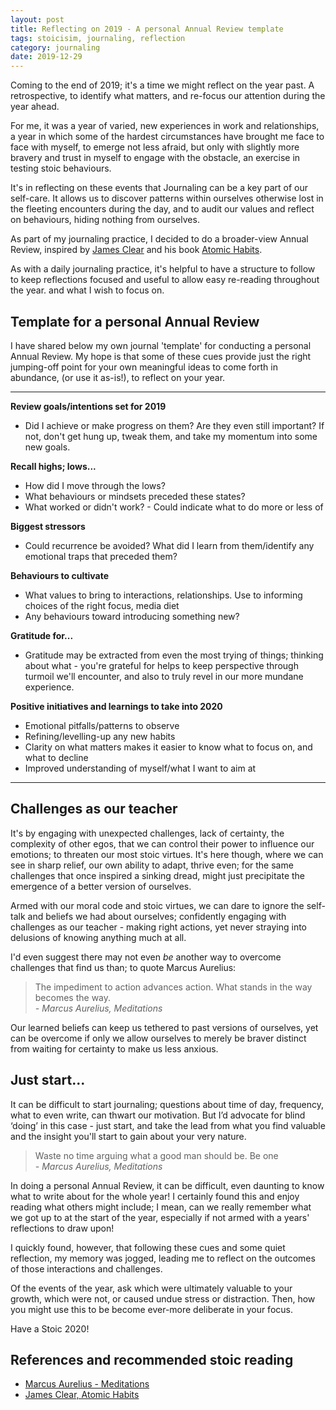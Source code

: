 ```yaml
---
layout: post
title: Reflecting on 2019 - A personal Annual Review template
tags: stoicisim, journaling, reflection
category: journaling
date: 2019-12-29
---
```


Coming to the end of 2019; it's a time we might reflect on the year past. A retrospective, to identify what matters, and re-focus our attention during the year ahead.

For me, it was a year of varied, new experiences in work and relationships, a year in which some of the hardest circumstances have brought me face to face with myself, to emerge not less afraid, but only with slightly more bravery and trust in myself to engage with the obstacle, an exercise in testing stoic behaviours.

It's in reflecting on these events that Journaling can be a key part of our self-care. It allows us to discover patterns within ourselves otherwise lost in the fleeting encounters during the day, and to audit our values and reflect on behaviours, hiding nothing from ourselves.

As part of my journaling practice, I decided to do a broader-view Annual Review, inspired by [James Clear](https://jamesclear.com/annual-review) and his book [Atomic Habits](https://amzn.to/2F2WKij).

As with a daily journaling practice, it's helpful to have a structure to follow to keep reflections focused and useful to allow easy re-reading throughout the year. and what I wish to focus on.

## Template for a personal Annual Review

I have shared below my own journal 'template' for conducting a personal Annual Review. My hope is that some of these cues provide just the right jumping-off point for your own meaningful ideas to come forth in abundance, (or use it as-is!), to reflect on your year.

<hr />

**Review goals/intentions set for 2019**

- Did I achieve or make progress on them? Are they even still important? If not, don't get hung up, tweak them, and take my momentum into some new goals.

**Recall highs; lows...**

- How did I move through the lows?
- What behaviours or mindsets preceded these states?
- What worked or didn't work? - Could indicate what to do more or less of

**Biggest stressors**

- Could recurrence be avoided? What did I learn from them/identify any emotional traps that preceded them?

**Behaviours to cultivate**

- What values to bring to interactions, relationships. Use to informing choices of the right focus, media diet
- Any behaviours toward introducing something new?

**Gratitude for...**

- Gratitude may be extracted from even the most trying of things; thinking about what - you're grateful for helps to keep perspective through turmoil we'll encounter, and also to truly revel in our more mundane experience.

**Positive initiatives and learnings to take into 2020**

- Emotional pitfalls/patterns to observe
- Refining/levelling-up any new habits
- Clarity on what matters makes it easier to know what to focus on, and what to decline
- Improved understanding of myself/what I want to aim at

<hr />

## Challenges as our teacher

It's by engaging with unexpected challenges, lack of certainty, the complexity of other egos, that we can control their power to influence our emotions; to threaten our most stoic virtues. It's here though, where we can see in sharp relief, our own ability to adapt, thrive even; for the same challenges that once inspired a sinking dread, might just precipitate the emergence of a better version of ourselves.

Armed with our moral code and stoic virtues, we can dare to ignore the self-talk and beliefs we had about ourselves; confidently engaging with challenges as our teacher - making right actions, yet never straying into delusions of knowing anything much at all.

I'd even suggest there may not even _be_ another way to overcome challenges that find us than; to quote Marcus Aurelius:

> The impediment to action advances action. What stands in the way becomes the way.  
> _- Marcus Aurelius, Meditations_

Our learned beliefs can keep us tethered to past versions of ourselves, yet can be overcome if only we allow ourselves to merely be braver distinct from waiting for certainty to make us less anxious.

## Just start...

It can be difficult to start journaling; questions about time of day, frequency, what to even write, can thwart our motivation. But I’d advocate for blind ‘doing’ in this case - just start, and take the lead from what you find valuable and the insight you'll start to gain about your very nature.

> Waste no time arguing what a good man should be. Be one  
> _- Marcus Aurelius, Meditations_

In doing a personal Annual Review, it can be difficult, even daunting to know what to write about for the whole year! I certainly found this and enjoy reading what others might include; I mean, can we really remember what we got up to at the start of the year, especially if not armed with a years' reflections to draw upon!

I quickly found, however, that following these cues and some quiet reflection, my memory was jogged, leading me to reflect on the outcomes of those interactions and challenges.

Of the events of the year, ask which were ultimately valuable to your growth, which were not, or caused undue stress or distraction. Then, how you might use this to be become ever-more deliberate in your focus.

Have a Stoic 2020!

## References and recommended stoic reading

- [Marcus Aurelius - Meditations](https://www.amazon.co.uk/Meditations-Penguin-Classics-Marcus-Aurelius/dp/0140449337/ref=sr_1_1?keywords=meditations&qid=1577666508&sr=8-1)
- [James Clear, Atomic Habits](https://amzn.to/2F2WKij)
